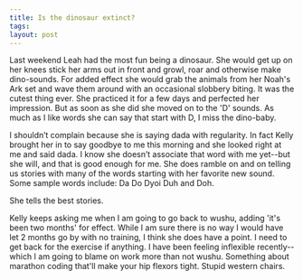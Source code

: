 ```yaml
---
title: Is the dinosaur extinct?
tags: 
layout: post
---
```

Last weekend Leah had the most fun being a dinosaur.  She would get up on her knees stick her arms out in front and growl, roar and otherwise make dino-sounds.  For added effect she would grab the animals from her Noah's Ark set and wave them around with an occasional slobbery biting.  It was the cutest thing ever. She practiced it for a few days and perfected her impression.  But as soon as she did she moved on to the 'D' sounds.  As much as I like words she can say that start with D, I miss the dino-baby.



I shouldn’t complain because she is saying dada with regularity.  In fact Kelly brought her in to say goodbye to me this morning and she looked right at me and said dada.  I know she doesn’t associate that word with me yet--but she will, and that is good enough for me.  She does ramble on and on telling us stories with many of the words starting with her favorite new sound.  Some sample words include: Da Do Dyoi Duh and Doh.  



She tells the best stories.



Kelly keeps asking me when I am going to go back to wushu, adding 'it's been two months' for effect.  While I am sure there is no way I would have let 2 months go by with no training, I think she does have a point.  I need to get back for the exercise if anything.  I have been feeling inflexible recently--which I am going to blame on work more than not wushu.  Something about marathon coding that'll make your hip flexors tight.  Stupid western chairs.
